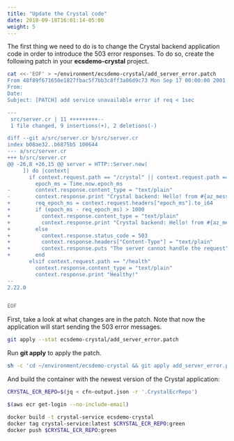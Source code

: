```yaml
---
title: "Update the Crystal code"
date: 2018-09-18T16:01:14-05:00
weight: 5
---
```


The first thing we need to do is to change the Crystal backend application code in order to introduce the 503 error responses. To do so, create the following patch in your **ecsdemo-crystal** project.

```bash
cat <<-'EOF' > ~/environment/ecsdemo-crystal/add_server_error.patch
From 48f89f671650e1827fbac5f7bb3c8ff3a06d9c73 Mon Sep 17 00:00:00 2001
From:
Date:
Subject: [PATCH] add service unavailable error if req < 1sec

---
 src/server.cr | 11 +++++++++--
 1 file changed, 9 insertions(+), 2 deletions(-)

diff --git a/src/server.cr b/src/server.cr
index b08ae32..b6875b5 100644
--- a/src/server.cr
+++ b/src/server.cr
@@ -26,8 +26,15 @@ server = HTTP::Server.new(
     ]) do |context|
       if context.request.path == "/crystal" || context.request.path == "/crystal/"
         epoch_ms = Time.now.epoch_ms
-        context.response.content_type = "text/plain"
-        context.response.print "Crystal backend: Hello! from #{az_message} commit #{code_hash} at #{epoch_ms}"
+        req_epoch_ms = context.request.headers["epoch_ms"].to_i64
+        if (epoch_ms - req_epoch_ms) > 1000
+          context.response.content_type = "text/plain"
+          context.response.print "Crystal backend: Hello! from #{az_message} commit #{code_hash} at #{epoch_ms}"
+        else
+          context.response.status_code = 503
+          context.response.headers["Content-Type"] = "text/plain"
+          context.response.puts "The server cannot handle the request"
+        end
       elsif context.request.path == "/health"
         context.response.content_type = "text/plain"
         context.response.print "Healthy!"
--
2.22.0


EOF
```

First, take a look at what changes are in the patch. Note that now the application will start sending the 503 error messages.

```bash
git apply --stat ecsdemo-crystal/add_server_error.patch
```

Run **git apply** to apply the patch.

```bash
sh -c 'cd ~/environment/ecsdemo-crystal && git apply add_server_error.patch'
```

And build the container with the newest version of the Crystal application:

```bash
CRYSTAL_ECR_REPO=$(jq < cfn-output.json -r '.CrystalEcrRepo')

$(aws ecr get-login --no-include-email)

docker build -t crystal-service ecsdemo-crystal
docker tag crystal-service:latest $CRYSTAL_ECR_REPO:green
docker push $CRYSTAL_ECR_REPO:green
```
